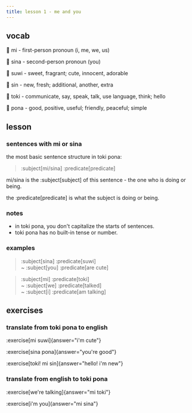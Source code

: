 ```yaml
---
title: lesson 1 - me and you
---
```


## vocab

󱤴 mi - first-person pronoun (i, me, we, us)

󱥞 sina - second-person pronoun (you)

󱥦 suwi - sweet, fragrant; cute, innocent, adorable

󱥝 sin - new, fresh; additional, another, extra

󱥬 toki - communicate, say, speak, talk, use language, think; hello

󱥔 pona - good, positive, useful; friendly, peaceful; simple

## lesson

### sentences with mi or sina

the most basic sentence structure in toki pona:

> :subject[mi/sina] :predicate[predicate] 

mi/sina is the :subject[subject] of this sentence - the one who is doing or being.

the :predicate[predicate] is what the subject is doing or being.

### notes
- in toki pona, you don't capitalize the starts of sentences.
- toki pona has no built-in tense or number.


### examples
> :subject[sina] :predicate[suwi] \
> ~ :subject[you] :predicate[are cute]

> :subject[mi] :predicate[toki] \
> ~ :subject[we] :predicate[talked] \
> ~ :subject[i] :predicate[am talking]

## exercises
### translate from toki pona to english
:exercise[mi suwi]{answer="i'm cute"}

:exercise[sina pona]{answer="you're good"}

:exercise[toki! mi sin]{answer="hello! i'm new"}

### translate from english to toki pona
:exercise[we're talking]{answer="mi toki"}

:exercise[i'm you]{answer="mi sina"}